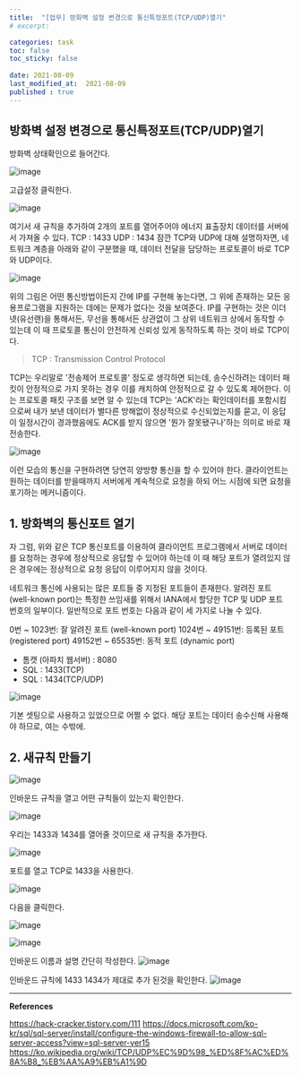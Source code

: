 ```yaml
---
title:  "[업무] 방화벽 설정 변경으로 통신특정포트(TCP/UDP)열기"
# excerpt: 

categories: task
toc: false
toc_sticky: false
 
date: 2021-08-09
last_modified_at:  2021-08-09
published : true
---
```


## 방화벽 설정 변경으로 통신특정포트(TCP/UDP)열기
방화벽 상태확인으로 들어간다.

![image](https://user-images.githubusercontent.com/82863114/128663149-8db809df-51db-4cc2-86f6-f8923c2d774d.png)

고급설정 클릭한다.

![image](https://user-images.githubusercontent.com/82863114/128663180-483253e7-446c-4e59-adff-136d6e353a31.png)

여기서 새 규칙을 추가하여 2개의 포트를 열어주어야 에너지 표출장치 데이터를 서버에서 가져올 수 있다.
TCP : 1433 
UDP : 1434
잠깐 TCP와 UDP에 대해 설명하자면, 네트워크 계층을 아래와 같이 구분했을 때, 데이터 전달을 담당하는 프로토콜이 바로 TCP와 UDP이다. 

![image](https://user-images.githubusercontent.com/82863114/128664633-48093052-d17e-4f8b-abd5-5437c88800ca.png)

위의 그림은 어떤 통신방법이든지 간에 IP를 구현해 놓는다면, 그 위에 존재하는 모든 응용프로그램을 지원하는 데에는 문제가 없다는 것을 보여준다. IP를 구현하는 것은 이더넷(유선랜)을 통해서든, 무선을 통해서든 상관없이 그 상위 네트워크 상에서 동작할 수 있는데 이 때 프로토콜 통신이 안전하게 신뢰성 있게 동작하도록 하는 것이 바로 TCP이다. 

> TCP : Transmission Control Protocol

TCP는 우리말로 '전송제어 프로토콜' 정도로 생각하면 되는데, 송수신하려는 데이터 패킷이 안정적으로 가지 못하는 경우 이를 캐치하여 안정적으로 갈 수 있도록 제어한다. 이는 프로토콜 패킷 구조를 보면 알 수 있는데 TCP는 'ACK'라는 확인데이터를 포함시킴으로써 내가 보낸 데이터가 별다른 방해없이 정상적으로 수신되었는지를 묻고, 이 응답이 일정시간이 경과했음에도 ACK를 받지 않으면 '뭔가 잘못됐구나'하는 의미로 바로 재전송한다.

![image](https://user-images.githubusercontent.com/82863114/128665292-21652e1a-042a-4975-b2a9-3edf252414a6.png)

이런 모습의 통신을 구현하려면 당연히 양방향 통신을 할 수 있어야 한다. 클라이언트는 원하는 데이터를 받을때까지 서버에게 계속적으로 요청을 하되 어느 시점에 되면 요청을 포기하는 메커니즘이다. 


## 1. 방화벽의 통신포트 열기

자 그럼, 위와 같은 TCP 통신포트를 이용하여 클라이언트 프로그램에서 서버로 데이터를 요청하는 경우에 정상적으로 응답할 수 있어야 하는데 이 때 해당 포트가 열려있지 않은 경우에는 정상적으로 요청 응답이 이루어지지 않을 것이다. 

네트워크 통신에 사용되는 많은 포트들 중 지정된 포트들이 존재한다. 
알려진 포트(well-known port)는 특정한 쓰임새를 위해서 IANA에서 할당한 TCP 및 UDP 포트 번호의 일부이다. 일반적으로 포트 번호는 다음과 같이 세 가지로 나눌 수 있다.

0번 ~ 1023번: 잘 알려진 포트 (well-known port)
1024번 ~ 49151번: 등록된 포트 (registered port)
49152번 ~ 65535번: 동적 포트 (dynamic port)

- 톰캣 (아파치 웹서버) : 8080
- SQL : 1433(TCP)
- SQL : 1434(TCP/UDP)


![image](https://user-images.githubusercontent.com/82863114/128667033-0950d376-f3d9-4719-8b04-066d003497d0.png)

기본 셋팅으로 사용하고 있었으므로 어쩔 수 없다. 해당 포트는 데이터 송수신해 사용해야 하므로, 여는 수밖에. 


## 2. 새규칙 만들기

![image](https://user-images.githubusercontent.com/82863114/128663298-58b0b903-1d71-41d6-9869-f154e149b01e.png)

인바운드 규칙을 열고 어떤 규칙들이 있는지 확인한다.

![image](https://user-images.githubusercontent.com/82863114/128663333-f3aa036f-2972-4108-ae23-9913e2f84f5c.png)

우리는 1433과 1434를 열어줄 것이므로 새 규칙을 추가한다.

![image](https://user-images.githubusercontent.com/82863114/128667686-2f4a1a33-3674-4cb9-8394-6ba3461145da.png)

포트를 열고 TCP로 1433을 사용한다.

![image](https://user-images.githubusercontent.com/82863114/128667779-19a6393d-e0c1-49ec-ac8f-d3b991aa6649.png)

다음을 클릭한다.

![image](https://user-images.githubusercontent.com/82863114/128667831-865531df-a6a8-4403-92b0-3596c5f23d16.png)

![image](https://user-images.githubusercontent.com/82863114/128668176-09aba77d-535f-40ea-8f55-162dcdbab7de.png)

인바운드 이름과 설명 간단히 작성한다.
![image](https://user-images.githubusercontent.com/82863114/128668259-22a785b5-ea76-4c61-9d1e-25241aa09abf.png)

인바운드 규칙에 1433 1434가 제대로 추가 된것을 확인한다.
![image](https://user-images.githubusercontent.com/82863114/128668458-b330e48d-7e3f-4208-8689-0459b36a9721.png)

*****
**References**

https://hack-cracker.tistory.com/111
https://docs.microsoft.com/ko-kr/sql/sql-server/install/configure-the-windows-firewall-to-allow-sql-server-access?view=sql-server-ver15
https://ko.wikipedia.org/wiki/TCP/UDP%EC%9D%98_%ED%8F%AC%ED%8A%B8_%EB%AA%A9%EB%A1%9D